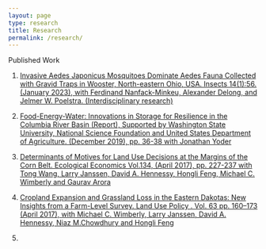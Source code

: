 ```yaml
---
layout: page
type: research
title: Research
permalink: /research/
---
```


Published Work

1. <a href="https://pubmed.ncbi.nlm.nih.gov/36661984/" target="_blank">Invasive Aedes Japonicus Mosquitoes Dominate Aedes Fauna Collected with Gravid Traps in Wooster, North-eastern Ohio, USA. Insects 14(1):56. (January 2023), with Ferdinand Nanfack-Minkeu, Alexander Delong, and Jelmer W. Poelstra. (Interdisciplinary research) </a>

2. <a href="https://s3.wp.wsu.edu/uploads/sites/1428/2019/12/2019-FINAL-Columbia-FEW-Progress-Report.pdf" target="_blank">Food-Energy-Water\: Innovations in Storage for Resilience in the Columbia River Basin (Report), Supported by Washington State University, National Science Foundation and United States Department of Agriculture. (December 2019), pp. 36-38 with Jonathan Yoder</a>

3. <a href="https://www.sciencedirect.com/science/article/abs/pii/S0921800916304888" target ="_blank" target="_blank"> Determinants of Motives for Land Use Decisions at the Margins of the Corn Belt. Ecological Economics Vol.134, (April 2017), pp. 227-237 with Tong Wang, Larry Janssen, David A. Hennessy, Hongli Feng, Michael C. Wimberly and Gaurav Arora </a>

4. <a href="https://www.sciencedirect.com/science/article/pii/S0264837716310857" target="_blank"> Cropland Expansion and Grassland Loss in the Eastern Dakotas: New Insights from a Farm-Level Survey. Land Use Policy . Vol. 63 pp. 160–173 (April 2017), with Michael C. Wimberly, Larry Janssen, David A. Hennessy, Niaz M.Chowdhury and Hongli Feng </a>

5. 
